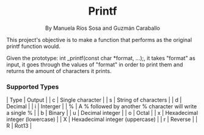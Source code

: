 <h1 align="center">Printf</h1>
 <p align="center">
    By Manuela Ríos Sosa and Guzmán Caraballo
 </p>
</div>
<!-- ABOUT -->

This project's objective is to make a function that performs as the original printf function would.

Given the prototype: int _printf(const char *format, ...);, it takes "format" as input, it goes through the values of "format" in order to print them and returns the amount of characters it prints.

###  Supported Types


| Type   | Output |
| c      | Single character |
| s      | String of characters |
| d      | Decimal |
| i      | Interger |
| %      | A % followed by another % character will write a single % |
| b      | Binary |
| u      | Decimal integer |
| o      | Octal |
| x      | Hexadecimal integer (lowercase) |
| X      | Hexadecimal integer (uppercase) |
| r      | Reverse |
| R      | Rot13 |

